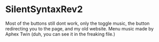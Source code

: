 # SilentSyntaxRev2
Most of the buttons still dont work, only the toggle music, the button redirecting you to the page, and my old website.
Menu music made by Aphex Twin (duh, you can see it in the freaking file.)
